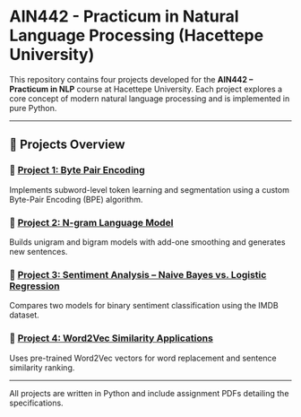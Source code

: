 # AIN442 - Practicum in Natural Language Processing (Hacettepe University)

This repository contains four projects developed for the **AIN442 – Practicum in NLP** course at Hacettepe University. Each project explores a core concept of modern natural language processing and is implemented in pure Python.

---

## 📁 Projects Overview

### 🔹 [Project 1: Byte Pair Encoding](./Project1-BytePairEncoding)
Implements subword-level token learning and segmentation using a custom Byte-Pair Encoding (BPE) algorithm.

### 🔹 [Project 2: N-gram Language Model](./Project2-Ngram-Language-Model)
Builds unigram and bigram models with add-one smoothing and generates new sentences.

### 🔹 [Project 3: Sentiment Analysis – Naive Bayes vs. Logistic Regression](./Project3-Sentiment-Analysis-NB-vs-LR)
Compares two models for binary sentiment classification using the IMDB dataset.

### 🔹 [Project 4: Word2Vec Similarity Applications](./Project4-Word2Vec-Similarity-Applications)
Uses pre-trained Word2Vec vectors for word replacement and sentence similarity ranking.

---

All projects are written in Python and include assignment PDFs detailing the specifications.
